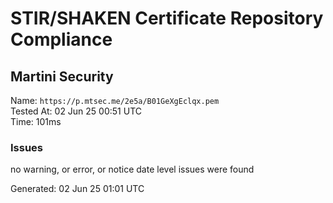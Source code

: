 # STIR/SHAKEN Certificate Repository Compliance

## Martini Security

Name: `https://p.mtsec.me/2e5a/B01GeXgEclqx.pem`\
Tested At: 02 Jun 25 00:51 UTC\
Time: 101ms

### Issues

no warning, or error, or notice date level issues were found

Generated: 02 Jun 25 01:01 UTC